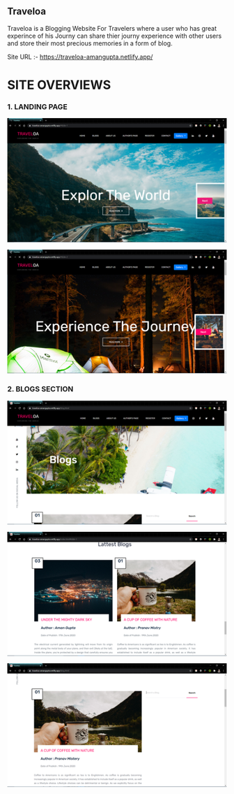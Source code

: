 ## Traveloa
Traveloa is a Blogging Website For Travelers 
where a user who has great experince of his Journy 
can share thier journy experience with other users and 
store their most precious memories in a form of blog.


Site URL :- https://traveloa-amangupta.netlify.app/


# SITE OVERVIEWS

### 1. LANDING PAGE

![img1](/site_overview/1.png)

![img1](/site_overview/2.png)

### 2. BLOGS SECTION


![img1](/site_overview/3.png)

![img1](/site_overview/10.png)

![img1](/site_overview/4.png)
